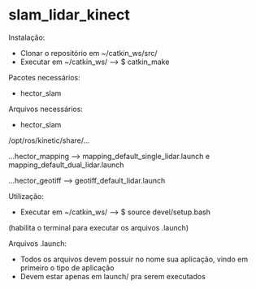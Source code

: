 # slam_lidar_kinect

Instalação:
- Clonar o repositório em ~/catkin_ws/src/
- Executar em ~/catkin_ws/ --> $ catkin_make

Pacotes necessários:
- hector_slam

Arquivos necessários:
- hector_slam

/opt/ros/kinetic/share/...

...hector_mapping --> mapping_default_single_lidar.launch e mapping_default_dual_lidar.launch

...hector_geotiff --> geotiff_default_lidar.launch

Utilização:
- Executar em ~/catkin_ws/ --> $ source devel/setup.bash

(habilita o terminal para executar os arquivos .launch)

Arquivos .launch:
- Todos os arquivos devem possuir no nome sua aplicação, vindo em primeiro o tipo de aplicação
- Devem estar apenas em launch/ pra serem executados
